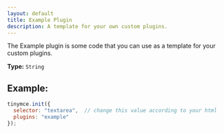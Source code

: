 ```yaml
---
layout: default
title: Example Plugin
description: A template for your own custom plugins.
---
```


The Example plugin is some code that you can use as a template for your custom plugins.

**Type:** `String`

## Example:

```js
tinymce.init({
  selector: "textarea",  // change this value according to your html
  plugins: "example"
});
```
